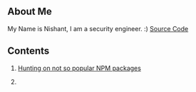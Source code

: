 ## About Me

My Name is Nishant, I am a security engineer. :)
[Source Code](https://github.com/realArcherL/blogs)

## Contents

1. [Hunting on not so popular NPM packages](/blogs/1/hunting_packages)

2.
